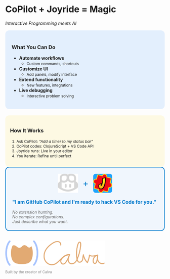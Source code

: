 <div class="slide">

# CoPilot + Joyride = Magic
*Interactive Programming meets AI*

<div class="row">
<div class="column col-7">

<div style="background: rgba(0,120,255,0.1); padding: 20px; border-radius: 12px; margin-bottom: 20px;">

### What You Can Do

* <i class="fas fa-terminal" style="color: #007ACC;"></i> <strong>Automate workflows</strong>
  * <small>Custom commands, shortcuts</small>
* <i class="fas fa-paint-brush" style="color: #007ACC;"></i> <strong>Customize UI</strong>
  * <small>Add panels, modify interface</small>
* <i class="fas fa-plug" style="color: #007ACC;"></i> <strong>Extend functionality</strong>
  * <small>New features, integrations</small>
* <i class="fas fa-code" style="color: #007ACC;"></i> <strong>Live debugging</strong>
  * <small>Interactive problem solving</small>

</div>

<div style="background: rgba(255,215,0,0.1); padding: 15px; border-radius: 12px;">

### How It Works

<div style="font-size: 0.85em; line-height: 1.3;">

1. Ask CoPilot: <em>"Add a timer to my status bar"</em><br/>
1. CoPilot codes: ClojureScript + VS Code API<br/>
1. Joyride runs: Live in your editor<br/>
1. You iterate: Refine until perfect
</div>

</div>

</div>

<div class="column col-5 center">

<div style="border: 2px solid #007ACC; border-radius: 12px; padding: 20px; background: rgba(0,120,255,0.05);">

<div style="display: flex; align-items: center; justify-content: center; gap: 15px; margin-bottom: 20px;">
<img src="../images/copilot-icon-light.png" alt="CoPilot" style="height: 60px;" />
<span style="font-size: 2em; color: #007ACC;">+</span>
<img src="../images/joyride-icon.png" alt="Joyride" style="height: 60px;" />
</div>

<div style="font-size: 1.1em; color: #007ACC; font-weight: bold; margin-bottom: 15px;">
"I am GitHub CoPilot and I'm ready to hack VS Code for you."
</div>

<div style="font-size: 0.9em; color: #666; font-style: italic;">
No extension hunting.<br/>
No complex configurations.<br/>
Just describe what you want.
</div>

</div>

<div style="margin-top: 30px;">
<img src="../images/calva-logo-600w.png" alt="Calva Logo" style="height: 80px; opacity: 0.8;" />
<div style="font-size: 0.8em; color: #888; margin-top: 10px;">
Built by the creator of Calva
</div>
</div>

</div>

</div>

</div>

</div>

